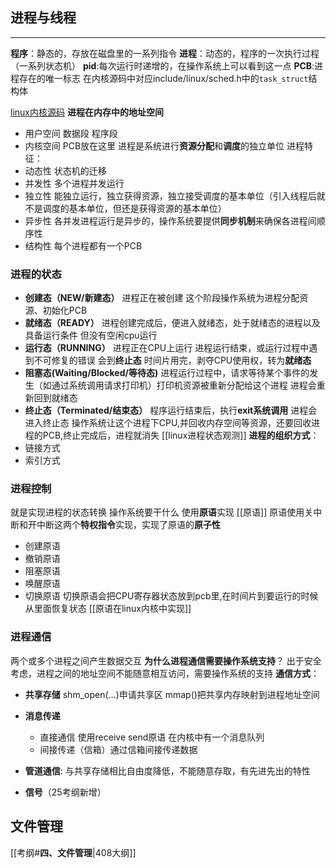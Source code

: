 
## 进程与线程
---
**程序**：静态的，存放在磁盘里的一系列指令
**进程**：动态的，程序的一次执行过程（一系列状态机）
**pid**:每次运行时递增的，在操作系统上可以看到这一点
**PCB**:进程存在的唯一标志 在内核源码中对应include/linux/sched.h中的`task_struct`结构体

[linux内核源码](https://mirrors.edge.kernel.org/pub/linux/kernel/)
**进程在内存中的地址空间**
- 用户空间 数据段 程序段
- 内核空间 PCB放在这里
进程是系统进行**资源分配**和**调度**的独立单位
进程特征：
- 动态性 状态机的迁移
- 并发性 多个进程并发运行
- 独立性 能独立运行，独立获得资源，独立接受调度的基本单位（引入线程后就不是调度的基本单位，但还是获得资源的基本单位）
- 异步性 各并发进程运行是异步的，操作系统要提供**同步机制**来确保各进程间顺序性
- 结构性 每个进程都有一个PCB
### 进程的状态
- **创建态（NEW/新建态）** 进程正在被创建 这个阶段操作系统为进程分配资源、初始化PCB
- **就绪态（READY）** 进程创建完成后，便进入就绪态，处于就绪态的进程以及具备运行条件 但没有空闲cpu运行
- **运行态（RUNNING）** 进程正在CPU上运行 进程运行结束，或运行过程中遇到不可修复的错误 会到**终止态** 时间片用完，剥夺CPU使用权，转为**就绪态**
- **阻塞态(Waiting/Blocked/等待态)** 进程运行过程中，请求等待某个事件的发生（如通过系统调用请求打印机）打印机资源被重新分配给这个进程 进程会重新回到就绪态
- **终止态（Terminated/结束态）** 程序运行结束后，执行**exit系统调用** 进程会进入终止态 操作系统让这个进程下CPU,并回收内存空间等资源，还要回收进程的PCB,终止完成后，进程就消失
[[linux进程状态观测]] 
**进程的组织方式**：
- 链接方式
- 索引方式
### 进程控制
就是实现进程的状态转换 操作系统要干什么
使用**原语**实现 [[原语]]
原语使用关中断和开中断这两个**特权指令**实现，实现了原语的**原子性**
- 创建原语
- 撤销原语
- 阻塞原语
- 唤醒原语
- 切换原语
切换原语会把CPU寄存器状态放到pcb里,在时间片到要运行的时候从里面恢复状态
[[原语在linux内核中实现]]

### 进程通信
两个或多个进程之间产生数据交互
**为什么进程通信需要操作系统支持**？
出于安全考虑，进程之间的地址空间不能随意相互访问，需要操作系统的支持
**通信方式**：
- **共享存储** shm_open(...)申请共享区 mmap()把共享内存映射到进程地址空间
- **消息传递** 
	- 直接通信 使用receive send原语 在内核中有一个消息队列
	- 间接传递（信箱）通过信箱间接传递数据

- **管道通信**: 与共享存储相比自由度降低，不能随意存取，有先进先出的特性
- **信号**（25考纲新增）

## 文件管理
[[考纲#**四、文件管理**|408大纲]]
